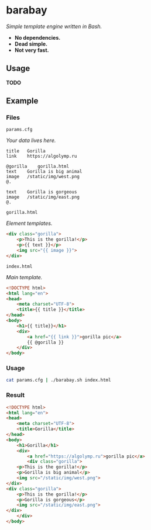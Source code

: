 # barabay

*Simple template engine written in Bash.*

- **No dependencies.**
- **Dead simple.**
- **Not very fast.**

## Usage

**TODO**

## Example

### Files

`params.cfg`

*Your data lives here.*

```
title	Gorilla
link	https://algolymp.ru

@gorilla	gorilla.html
text	Gorilla is big animal
image	/static/img/west.png
@.

text	Gorilla is gorgeous
image	/static/img/east.png
@.
```

`gorilla.html`

*Element templates.*

```html
<div class="gorilla">
	<p>This is the gorilla!</p>
	<p>{{ text }}</p>
	<img src="{{ image }}">
</div>
```

`index.html`

*Main template.*

```html
<!DOCTYPE html>
<html lang="en">
<head>
	<meta charset="UTF-8">
	<title>{{ title }}</title>
</head>
<body>
	<h1>{{ title}}</h1>
	<div>
		<a href="{{ link }}">gorilla pic</a>
		{{ @gorilla }}
	</div>
</body>
```

### Usage

```bash
cat params.cfg | ./barabay.sh index.html
```

### Result

```html
<!DOCTYPE html>
<html lang="en">
<head>
	<meta charset="UTF-8">
	<title>Gorilla</title>
</head>
<body>
	<h1>Gorilla</h1>
	<div>
		<a href="https://algolymp.ru">gorilla pic</a>
		<div class="gorilla">
	<p>This is the gorilla!</p>
	<p>Gorilla is big animal</p>
	<img src="/static/img/west.png">
</div>
<div class="gorilla">
	<p>This is the gorilla!</p>
	<p>Gorilla is gorgeous</p>
	<img src="/static/img/east.png">
</div>
	</div>
</body>
```
